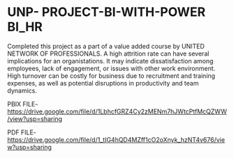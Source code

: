 # UNP- PROJECT-BI-WITH-POWER BI_HR

Completed this project as a part of a value added course by UNITED NETWORK OF PROFESSIONALS. A high attrition rate can have several implications for an organistations. It may indicate dissatisfaction among employees, lack of engagement, or issues with other work environment. High turnover can be costly for business due to recruitment and training expenses, as well as potential disruptions in productivity and team dynamics.

PBIX FILE- https://drive.google.com/file/d/1LbhcfGRZ4Cy2zMENm7hJWtcPtfMcQZWW/view?usp=sharing

PDF FILE- https://drive.google.com/file/d/1_tIG4hQD4MZff1cO2oXnyk_hzNT4v676/view?usp=sharing

